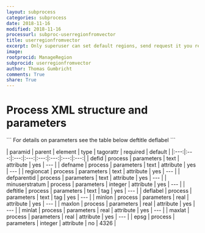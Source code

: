 ```yaml
---
layout: subprocess
categories: subprocess
date: 2018-11-16
modified: 2018-11-16
processurl: subproc-userregionfromvector
title: userregionfromvector
excerpt: Only superuser can set default regions, send request it you really need a new default region category
image: 
rootprocid: ManageRegion
subprocid: userregionfromvector
author: Thomas Gumbricht
comments: True
share: True
---
```


<h1 class='foot-description'>Process XML structure and parameters</h1>
```
For details on parameters see the table below
<?xml version="1.0" ?>
<process>
  <!--Generated from python-->
  <userproj plotid="yourplotid" projectid="yourprojectid" siteid="yoursiteid" system="systemid" tractid="yourtractid" userid="youruserid"/>
  <period endday="DD" endmonth="MM" endyear="YYYY" seasonendday="DD" seasonendmonth="MM" seasonstartday="DD" seasonstartmonth="MM" startday="DD" startmonth="MM" startyear="YYYY" timestep="timestep"/>
  <parameters defid="txtstring" defname="txtstring" defparentid="txtstring" epsg="xyz" maxlat="xyz.abc" maxlon="xyz.abc" minlat="xyz.abc" minlon="xyz.abc" minuserstratum="xyz" regioncat="txtstring">
    <deftitle>deftitle</deftitle>
    <deflabel>deflabel</deflabel>
  </parameters>
</process>
```

| paramid | parent | element | type | tagorattr | required | default |
|:---:|:---:|:---:|:---:|:---:|:---:|:---:|:---:|
| defid | process | parameters | text | attribute | yes | --- |
| defname | process | parameters | text | attribute | yes | --- |
| regioncat | process | parameters | text | attribute | yes | --- |
| defparentid | process | parameters | text | attribute | yes | --- |
| minuserstratum | process | parameters | integer | attribute | yes | --- |
| deftitle | process | parameters | text | tag | yes | --- |
| deflabel | process | parameters | text | tag | yes | --- |
| minlon | process | parameters | real | attribute | yes | --- |
| maxlon | process | parameters | real | attribute | yes | --- |
| minlat | process | parameters | real | attribute | yes | --- |
| maxlat | process | parameters | real | attribute | yes | --- |
| epsg | process | parameters | integer | attribute | no | 4326 |
